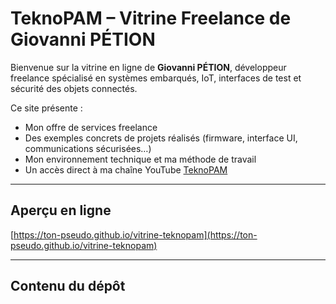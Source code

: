 # TeknoPAM – Vitrine Freelance de Giovanni PÉTION

Bienvenue sur la vitrine en ligne de **Giovanni PÉTION**, développeur freelance spécialisé en systèmes embarqués, IoT, interfaces de test et sécurité des objets connectés.

Ce site présente :
- Mon offre de services freelance
- Des exemples concrets de projets réalisés (firmware, interface UI, communications sécurisées…)
- Mon environnement technique et ma méthode de travail
- Un accès direct à ma chaîne YouTube [TeknoPAM](https://www.youtube.com/@teknopam)

---

##  Aperçu en ligne

[https://ton-pseudo.github.io/vitrine-teknopam](https://ton-pseudo.github.io/vitrine-teknopam)  


---

## Contenu du dépôt

